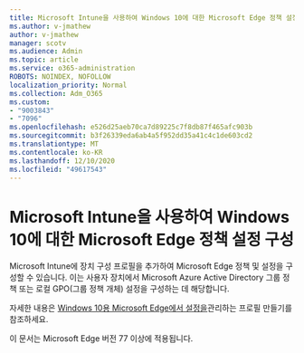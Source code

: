```yaml
---
title: Microsoft Intune을 사용하여 Windows 10에 대한 Microsoft Edge 정책 설정 구성
ms.author: v-jmathew
author: v-jmathew
manager: scotv
ms.audience: Admin
ms.topic: article
ms.service: o365-administration
ROBOTS: NOINDEX, NOFOLLOW
localization_priority: Normal
ms.collection: Adm_O365
ms.custom:
- "9003843"
- "7096"
ms.openlocfilehash: e526d25aeb70ca7d89225c7f8db87f465afc903b
ms.sourcegitcommit: b3f26339eda6ab4a5f952dd35a41c4c1de603cd2
ms.translationtype: MT
ms.contentlocale: ko-KR
ms.lasthandoff: 12/10/2020
ms.locfileid: "49617543"
---
```

# <a name="use-microsoft-intune-to-configure-microsoft-edge-policy-settings-for-windows-10"></a>Microsoft Intune을 사용하여 Windows 10에 대한 Microsoft Edge 정책 설정 구성

Microsoft Intune에 장치 구성 프로필을 추가하여 Microsoft Edge 정책 및 설정을 구성할 수 있습니다. 이는 사용자 장치에서 Microsoft Azure Active Directory 그룹 정책 또는 로컬 GPO(그룹 정책 개체) 설정을 구성하는 데 해당합니다.

자세한 내용은 [Windows 10용 Microsoft Edge에서 설정을](https://go.microsoft.com/fwlink/?linkid=2133700)관리하는 프로필 만들기를 참조하세요.

이 문서는 Microsoft Edge 버전 77 이상에 적용됩니다.
